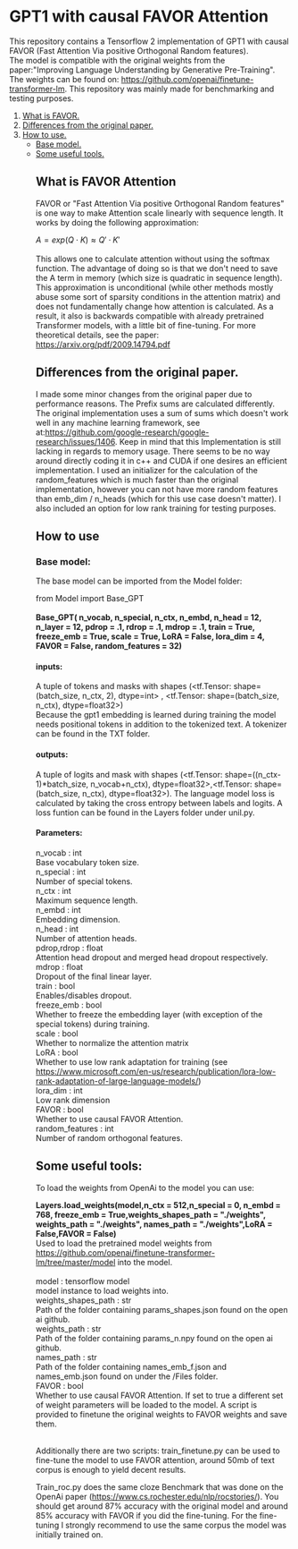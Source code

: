 # GPT1 with causal FAVOR Attention 
This repository contains a Tensorflow 2 implementation of GPT1 with causal FAVOR (Fast Attention Via positive Orthogonal Random features).  
The model is compatible with the original weights from the paper:"Improving Language Understanding
by Generative Pre-Training". The weights can be found on: https://github.com/openai/finetune-transformer-lm. This repository was mainly made for benchmarking and testing purposes.

 <ol>
  <li><a href="#head1">What is FAVOR.</a></li>
  <li><a href="#head2">Differences from the original paper.</a></li>
  <li><a href="#head3">How to use.</a><ul>
  <li><a href="#head4">Base model.</a></li>
  <li><a href="#head5">Some useful tools.</a></li>


## <a name="head1"></a>What is FAVOR Attention
FAVOR or "Fast Attention Via positive Orthogonal Random features" is one way to make Attention scale linearly with sequence length. It works by doing the following approximation: <br />

$A = exp(Q\cdot K) \approx Q{}' \cdot K{}'$
<br /><br />
This allows one to calculate attention without using the softmax function. The advantage of doing so is that we don't need to save the A term in memory (which size is quadratic in sequence length).
This approximation is unconditional (while other methods mostly abuse some sort of sparsity conditions in the attention matrix) and does not fundamentally change how attention is calculated. As a result, it also is backwards compatible with already pretrained Transformer models, with a little bit of fine-tuning.
For more theoretical details, see the paper: https://arxiv.org/pdf/2009.14794.pdf

## <a name="head2"></a>Differences from the original paper.
I made some minor changes from the original paper due to performance reasons. The Prefix sums are calculated differently. The original implementation uses a sum of sums which doesn't work well in any machine learning framework, see at:https://github.com/google-research/google-research/issues/1406. Keep in mind that this Implementation is still lacking in regards to memory usage. There seems to be no way around directly coding it in c++ and CUDA if one desires an efficient implementation.
I used an initializer for the calculation of the random_features which is much faster than the original implementation, however you can not have more random features than emb_dim / n_heads (which for this use case doesn't matter). I also included an option for low rank training for testing purposes.

## <a name="head3"></a>How to use<br />
### <a name="head4"></a>Base model:
The base model can be imported from the Model folder:<br />

from Model import Base_GPT
<br /><br />
**Base_GPT( n_vocab,
        n_special,
        n_ctx,
        n_embd,
        n_head = 12,
        n_layer = 12,
        pdrop = .1,
        rdrop = .1,
        mdrop = .1,
        train = True,
        freeze_emb = True,
        scale = True,
        LoRA = False,
        lora_dim = 4,
        FAVOR = False,
        random_features = 32)**
        
#### inputs: 
A tuple of tokens and masks with shapes 
(<tf.Tensor: shape=(batch_size, n_ctx, 2), dtype=int> , <tf.Tensor: shape=(batch_size, n_ctx), dtype=float32>)<br />
Because the gpt1 embedding is learned during training the model needs positional tokens in addition to the tokenized text. A tokenizer can be found in the TXT folder.

#### outputs: 
A tuple of logits and mask with shapes
(<tf.Tensor: shape=((n_ctx-1)*batch_size, n_vocab+n_ctx), dtype=float32>,<tf.Tensor: shape=(batch_size, n_ctx), dtype=float32>).
The language model loss is calculated by taking the cross entropy between labels and logits. A loss funtion can be found in the Layers folder under unil.py.

#### Parameters: 
n_vocab : int<br />
Base vocabulary token size.<br />
n_special : int<br />
Number of special tokens.<br />
n_ctx : int<br />
Maximum sequence length.<br />
n_embd : int<br />
Embedding dimension.<br />
n_head : int <br />
Number of attention heads.<br />
pdrop,rdrop : float<br />
Attention head dropout and merged head dropout respectively.<br />
mdrop : float<br />
Dropout of the final linear layer.<br />
train : bool<br />
Enables/disables dropout.<br />
freeze_emb : bool<br />
Whether to freeze the embedding layer (with exception of the special tokens) during training.<br />
scale : bool<br />
Whether to normalize the attention matrix<br />
LoRA : bool<br />
Whether to use low rank adaptation for training (see https://www.microsoft.com/en-us/research/publication/lora-low-rank-adaptation-of-large-language-models/)<br />
lora_dim : int<br />
Low rank dimension<br />
FAVOR : bool<br />
Whether to use causal FAVOR Attention.<br />
random_features : int<br />
Number of random orthogonal features.<br />
## <a name="head5"></a>Some useful tools:

To load the weights from OpenAi to the model you can use:

**Layers.load_weights(model,n_ctx = 512,n_special = 0, n_embd = 768, freeze_emb = True,weights_shapes_path =  "./weights", weights_path = "./weights", names_path = "./weights",LoRA = False,FAVOR = False)**<br />
Used to load the pretrained model weights from https://github.com/openai/finetune-transformer-lm/tree/master/model into the model.<br /><br />
model : tensorflow model<br />
model instance to load weights into.<br />
weights_shapes_path : str<br />
Path of the folder containing params_shapes.json found on the open ai github.<br />
weights_path : str<br />
Path of the folder containing params_n.npy found on the open ai github.<br />
names_path : str<br />
Path of the folder containing names_emb_f.json and names_emb.json found on under the /Files folder.<br />
FAVOR : bool<br />
Whether to use causal FAVOR Attention. If set to true a different set of weight parameters will be loaded to the model. A script is provided to finetune the original weights to FAVOR weights and save them.<br /><br />

Additionally there are two scripts: train_finetune.py can be used to fine-tune the model to use FAVOR attention, around 50mb of text corpus is enough to yield decent results.

Train_roc.py does the same cloze Benchmark that was done on the OpenAi paper (https://www.cs.rochester.edu/nlp/rocstories/). You should get around 87% accuracy with the original model and around 85% accuracy with FAVOR if you did the fine-tuning. For the  fine-tuning I strongly recommend to use the same corpus the model was initially trained on.















